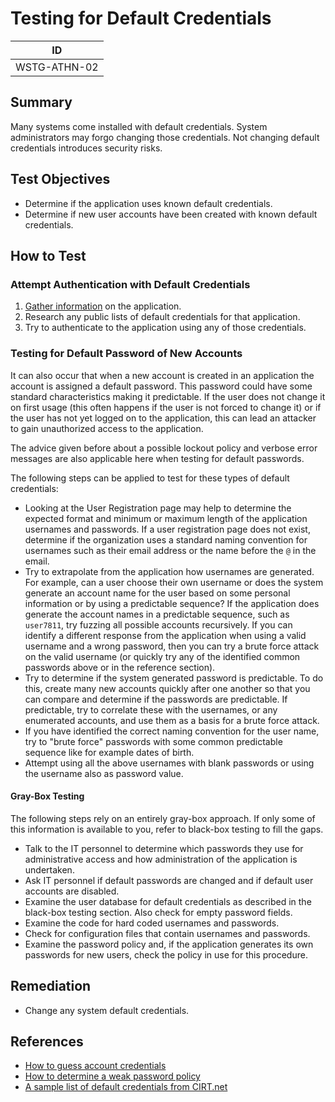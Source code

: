 # Testing for Default Credentials

|ID          |
|------------|
|WSTG-ATHN-02|

## Summary

Many systems come installed with default credentials. System administrators may forgo changing those credentials. Not changing default credentials introduces security risks. 

## Test Objectives

- Determine if the application uses known default credentials. 
- Determine if new user accounts have been created with known default credentials.

## How to Test

### Attempt Authentication with Default Credentials

1. [Gather information](../01-Information_Gathering/README.md) on the application.
1. Research any public lists of default credentials for that application.
1. Try to authenticate to the application using any of those credentials. 


### Testing for Default Password of New Accounts

It can also occur that when a new account is created in an application the account is assigned a default password. This password could have some standard characteristics making it predictable. If the user does not change it on first usage (this often happens if the user is not forced to change it) or if the user has not yet logged on to the application, this can lead an attacker to gain unauthorized access to the application.

The advice given before about a possible lockout policy and verbose error messages are also applicable here when testing for default passwords.

The following steps can be applied to test for these types of default credentials:

- Looking at the User Registration page may help to determine the expected format and minimum or maximum length of the application usernames and passwords. If a user registration page does not exist, determine if the organization uses a standard naming convention for usernames such as their email address or the name before the `@` in the email.
- Try to extrapolate from the application how usernames are generated. For example, can a user choose their own username or does the system generate an account name for the user based on some personal information or by using a predictable sequence? If the application does generate the account names in a predictable sequence, such as `user7811`, try fuzzing all possible accounts recursively. If you can identify a different response from the application when using a valid username and a wrong password, then you can try a brute force attack on the valid username (or quickly try any of the identified common passwords above or in the reference section).
- Try to determine if the system generated password is predictable. To do this, create many new accounts quickly after one another so that you can compare and determine if the passwords are predictable. If predictable, try to correlate these with the usernames, or any enumerated accounts, and use them as a basis for a brute force attack.
- If you have identified the correct naming convention for the user name, try to "brute force" passwords with some common predictable sequence like for example dates of birth.
- Attempt using all the above usernames with blank passwords or using the username also as password value.

#### Gray-Box Testing

The following steps rely on an entirely gray-box approach. If only some of this information is available to you, refer to black-box testing to fill the gaps.

- Talk to the IT personnel to determine which passwords they use for administrative access and how administration of the application is undertaken.
- Ask IT personnel if default passwords are changed and if default user accounts are disabled.
- Examine the user database for default credentials as described in the black-box testing section. Also check for empty password fields.
- Examine the code for hard coded usernames and passwords.
- Check for configuration files that contain usernames and passwords.
- Examine the password policy and, if the application generates its own passwords for new users, check the policy in use for this procedure.

## Remediation

- Change any system default credentials.

## References

- [How to guess account credentials](../03-Identity_Management_Testing/04-Testing_for_Account_Enumeration_and_Guessable_User_Account.md)
- [How to determine a weak password policy](07-Testing_for_Weak_Password_Policy.md)
- [A sample list of default credentials from CIRT.net](https://cirt.net/passwords)
